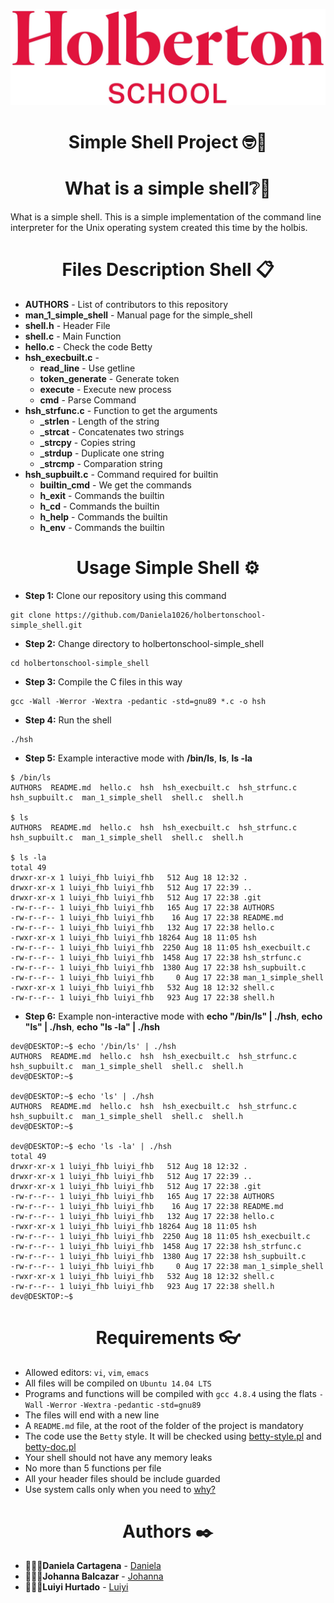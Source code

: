 ![Algorithm schema](./images/holberton.jpg)

<h1 align="center">Simple Shell Project 🤓🚀</h1>


<h1 align="center">What is a simple shell❔📎</h1>

What is a simple shell. This is a simple implementation of the command line interpreter for the Unix operating system created this time by the holbis.

<h1 align="center">Files Description Shell 📋</h1>

* **AUTHORS** - List of contributors to this repository
* **man_1_simple_shell** - Manual page for the simple_shell
* **shell.h** - Header File
* **shell.c** - Main Function
* **hello.c** - Check the code Betty
* **hsh_execbuilt.c** - 
    * **read_line** - Use getline
    * **token_generate** - Generate token
    * **execute** - Execute new process
    * **cmd** - Parse Command 
* **hsh_strfunc.c** - Function to get the arguments
    * **_strlen** - Length of the string
    * **_strcat** - Concatenates two strings
    * **_strcpy** - Copies string
    * **_strdup** - Duplicate one string
    * **_strcmp** - Comparation string
* **hsh_supbuilt.c** - Command required for builtin
    * **builtin_cmd** - We get the commands
    * **h_exit** - Commands the builtin
    * **h_cd** - Commands the builtin
    * **h_help** - Commands the builtin
    * **h_env** - Commands the builtin

<h1 align="center">Usage Simple Shell ⚙️</h1>

* **Step 1:** Clone our repository using this command
```
git clone https://github.com/Daniela1026/holbertonschool-simple_shell.git
```
* **Step 2:** Change directory to holbertonschool-simple_shell
```
cd holbertonschool-simple_shell
```
* **Step 3:** Compile the C files in this way
```
gcc -Wall -Werror -Wextra -pedantic -std=gnu89 *.c -o hsh
```
* **Step 4:** Run the shell
```
./hsh
```
* **Step 5:** Example interactive mode with **/bin/ls**, **ls**, **ls -la**
```
$ /bin/ls
AUTHORS  README.md  hello.c  hsh  hsh_execbuilt.c  hsh_strfunc.c  hsh_supbuilt.c  man_1_simple_shell  shell.c  shell.h

$ ls
AUTHORS  README.md  hello.c  hsh  hsh_execbuilt.c  hsh_strfunc.c  hsh_supbuilt.c  man_1_simple_shell  shell.c  shell.h

$ ls -la
total 49
drwxr-xr-x 1 luiyi_fhb luiyi_fhb   512 Aug 18 12:32 .
drwxr-xr-x 1 luiyi_fhb luiyi_fhb   512 Aug 17 22:39 ..
drwxr-xr-x 1 luiyi_fhb luiyi_fhb   512 Aug 17 22:38 .git
-rw-r--r-- 1 luiyi_fhb luiyi_fhb   165 Aug 17 22:38 AUTHORS
-rw-r--r-- 1 luiyi_fhb luiyi_fhb    16 Aug 17 22:38 README.md
-rw-r--r-- 1 luiyi_fhb luiyi_fhb   132 Aug 17 22:38 hello.c
-rwxr-xr-x 1 luiyi_fhb luiyi_fhb 18264 Aug 18 11:05 hsh
-rw-r--r-- 1 luiyi_fhb luiyi_fhb  2250 Aug 18 11:05 hsh_execbuilt.c
-rw-r--r-- 1 luiyi_fhb luiyi_fhb  1458 Aug 17 22:38 hsh_strfunc.c
-rw-r--r-- 1 luiyi_fhb luiyi_fhb  1380 Aug 17 22:38 hsh_supbuilt.c
-rw-r--r-- 1 luiyi_fhb luiyi_fhb     0 Aug 17 22:38 man_1_simple_shell
-rwxr-xr-x 1 luiyi_fhb luiyi_fhb   532 Aug 18 12:32 shell.c
-rw-r--r-- 1 luiyi_fhb luiyi_fhb   923 Aug 17 22:38 shell.h
```
* **Step 6:** Example non-interactive mode with **echo "/bin/ls" | ./hsh**, **echo "ls" | ./hsh**, **echo "ls -la" | ./hsh**
```
dev@DESKTOP:~$ echo '/bin/ls' | ./hsh
AUTHORS  README.md  hello.c  hsh  hsh_execbuilt.c  hsh_strfunc.c  hsh_supbuilt.c  man_1_simple_shell  shell.c  shell.h
dev@DESKTOP:~$

dev@DESKTOP:~$ echo 'ls' | ./hsh
AUTHORS  README.md  hello.c  hsh  hsh_execbuilt.c  hsh_strfunc.c  hsh_supbuilt.c  man_1_simple_shell  shell.c  shell.h
dev@DESKTOP:~$ 

dev@DESKTOP:~$ echo 'ls -la' | ./hsh
total 49
drwxr-xr-x 1 luiyi_fhb luiyi_fhb   512 Aug 18 12:32 .
drwxr-xr-x 1 luiyi_fhb luiyi_fhb   512 Aug 17 22:39 ..
drwxr-xr-x 1 luiyi_fhb luiyi_fhb   512 Aug 17 22:38 .git
-rw-r--r-- 1 luiyi_fhb luiyi_fhb   165 Aug 17 22:38 AUTHORS
-rw-r--r-- 1 luiyi_fhb luiyi_fhb    16 Aug 17 22:38 README.md
-rw-r--r-- 1 luiyi_fhb luiyi_fhb   132 Aug 17 22:38 hello.c
-rwxr-xr-x 1 luiyi_fhb luiyi_fhb 18264 Aug 18 11:05 hsh
-rw-r--r-- 1 luiyi_fhb luiyi_fhb  2250 Aug 18 11:05 hsh_execbuilt.c
-rw-r--r-- 1 luiyi_fhb luiyi_fhb  1458 Aug 17 22:38 hsh_strfunc.c
-rw-r--r-- 1 luiyi_fhb luiyi_fhb  1380 Aug 17 22:38 hsh_supbuilt.c
-rw-r--r-- 1 luiyi_fhb luiyi_fhb     0 Aug 17 22:38 man_1_simple_shell
-rwxr-xr-x 1 luiyi_fhb luiyi_fhb   532 Aug 18 12:32 shell.c
-rw-r--r-- 1 luiyi_fhb luiyi_fhb   923 Aug 17 22:38 shell.h
dev@DESKTOP:~$  
```
<h1 align="center">Requirements 👓</h1>

* Allowed editors: `vi`, `vim`, `emacs`
* All files will be compiled on `Ubuntu 14.04 LTS`
* Programs and functions will be compiled with `gcc 4.8.4` using the flats `-Wall` `-Werror` `-Wextra` `-pedantic` `-std=gnu89`
* The files will end with a new line
* A `README.md` file, at the root of the folder of the project is mandatory
* The code use the `Betty` style. It will be checked using [betty-style.pl](https://github.com/holbertonschool/Betty/blob/master/betty-style.pl) and [betty-doc.pl](https://github.com/holbertonschool/Betty/blob/master/betty-doc.pl)
* Your shell should not have any memory leaks 
* No more than 5 functions per file
* All your header files should be include guarded
* Use system calls only when you need to [why?](https://www.quora.com/Why-are-system-calls-expensive-in-operating-systems)

<h1 align="center">Authors ✒️</h1>

* 👩🏻‍💻**Daniela Cartagena** - [Daniela](https://github.com/Daniela1026)
* 👩🏻‍💻**Johanna Balcazar** - [Johanna](https://github.com/LiJoBaZar)
* 👨🏻‍💻**Luiyi Hurtado** - [Luiyi](https://github.com/Luiyi-F)




